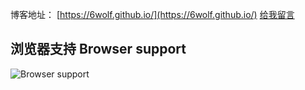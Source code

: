 博客地址： [https://6wolf.github.io/](https://6wolf.github.io/)
[给我留言](https://6wolf.github.io/guestbook/)

## 浏览器支持 Browser support

![Browser support](http://iissnan.com/nexus/next/browser-support.png)
